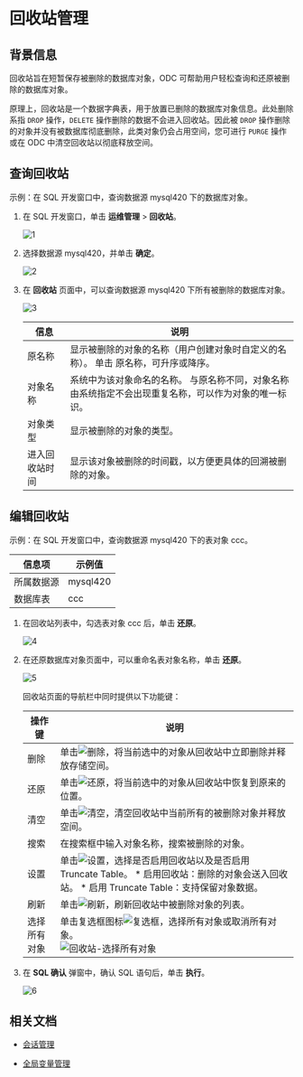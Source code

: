 # 回收站管理

## 背景信息

回收站旨在短暂保存被删除的数据库对象，ODC 可帮助用户轻松查询和还原被删除的数据库对象。

原理上，回收站是一个数据字典表，用于放置已删除的数据库对象信息。此处删除系指 `DROP` 操作，`DELETE` 操作删除的数据不会进入回收站。因此被 `DROP` 操作删除的对象并没有被数据库彻底删除，此类对象仍会占用空间，您可进行 `PURGE` 操作或在 ODC 中清空回收站以彻底释放空间。

## 查询回收站

示例：在 SQL 开发窗口中，查询数据源 mysql420 下的数据库对象。

1. 在 SQL 开发窗口，单击 **运维管理** > **回收站**。

    ![1](https://obbusiness-private.oss-cn-shanghai.aliyuncs.com/doc/img/odc/420/database-operation-and-maintenance/recycle%20bin/1.png)

2. 选择数据源 mysql420，并单击 **确定**。

    ![2](https://obbusiness-private.oss-cn-shanghai.aliyuncs.com/doc/img/odc/420/database-operation-and-maintenance/recycle%20bin/2.png)

3. 在 **回收站** 页面中，可以查询数据源 mysql420 下所有被删除的数据库对象。

    ![3](https://obbusiness-private.oss-cn-shanghai.aliyuncs.com/doc/img/odc/420/database-operation-and-maintenance/recycle%20bin/3.png)

    |   信息    | 说明  |
    |---------|-------------|
    | 原名称     | 显示被删除的对象的名称（用户创建对象时自定义的名称）。 单击 原名称，可升序或降序。          |
    | 对象名称    | 系统中为该对象命名的名称。 与原名称不同，对象名称由系统指定不会出现重复名称，可以作为对象的唯一标识。 |
    | 对象类型    | 显示被删除的对象的类型。 |
    | 进入回收站时间 | 显示该对象被删除的时间戳，以方便更具体的回溯被删除的对象。 |


## 编辑回收站

示例：在 SQL 开发窗口中，查询数据源 mysql420 下的表对象 ccc。

| 信息项 | 示例值 |
| ------ | ------ |
|所属数据源|mysql420 |
|数据库表|ccc|

1. 在回收站列表中，勾选表对象 ccc 后，单击 **还原**。

    ![4](https://obbusiness-private.oss-cn-shanghai.aliyuncs.com/doc/img/odc/420/database-operation-and-maintenance/recycle%20bin/4.png)

2. 在还原数据库对象页面中，可以重命名表对象名称，单击 **还原**。

    ![5](https://obbusiness-private.oss-cn-shanghai.aliyuncs.com/doc/img/odc/420/database-operation-and-maintenance/recycle%20bin/5.png)

    回收站页面的导航栏中同时提供以下功能键：

    |  操作键   | 说明  |
    |--------|--------------|
    | 删除     | 单击![删除](https://help-static-aliyun-doc.aliyuncs.com/assets/img/zh-CN/6479168461/p412873.jpg)，将当前选中的对象从回收站中立即删除并释放存储空间。  |
    | 还原     | 单击![还原](https://help-static-aliyun-doc.aliyuncs.com/assets/img/zh-CN/7479168461/p412874.jpg)，将当前选中的对象从回收站中恢复到原来的位置。 |
    | 清空     | 单击![清空](https://help-static-aliyun-doc.aliyuncs.com/assets/img/zh-CN/7479168461/p412872.jpg)，清空回收站中当前所有的被删除对象并释放空间。|
    | 搜索     | 在搜索框中输入对象名称，搜索被删除的对象。 |
    | 设置     | 单击![设置](https://help-static-aliyun-doc.aliyuncs.com/assets/img/zh-CN/7479168461/p413502.jpg)，选择是否启用回收站以及是否启用 Truncate Table。 * 启用回收站：删除的对象会送入回收站。   * 启用 Truncate Table：支持保留对象数据。    |
    | 刷新     | 单击![刷新](https://help-static-aliyun-doc.aliyuncs.com/assets/img/zh-CN/9525548461/p412817.jpg)，刷新回收站中被删除对象的列表。 |
    | 选择所有对象 | 单击复选框图标![复选框](https://help-static-aliyun-doc.aliyuncs.com/assets/img/zh-CN/6479168461/p422119.jpg)，选择所有对象或取消所有对象。 <br>![回收站-选择所有对象](https://help-static-aliyun-doc.aliyuncs.com/assets/img/zh-CN/7479168461/p422121.png)  |

3. 在 **SQL 确认** 弹窗中，确认 SQL 语句后，单击 **执行**。

    ![6](https://obbusiness-private.oss-cn-shanghai.aliyuncs.com/doc/img/odc/420/database-operation-and-maintenance/recycle%20bin/6.png)

## 相关文档

- [会话管理](../600.database-operation-and-maintenance/1.session-management.md)

- [全局变量管理](../600.database-operation-and-maintenance/2.global-variable.md)













